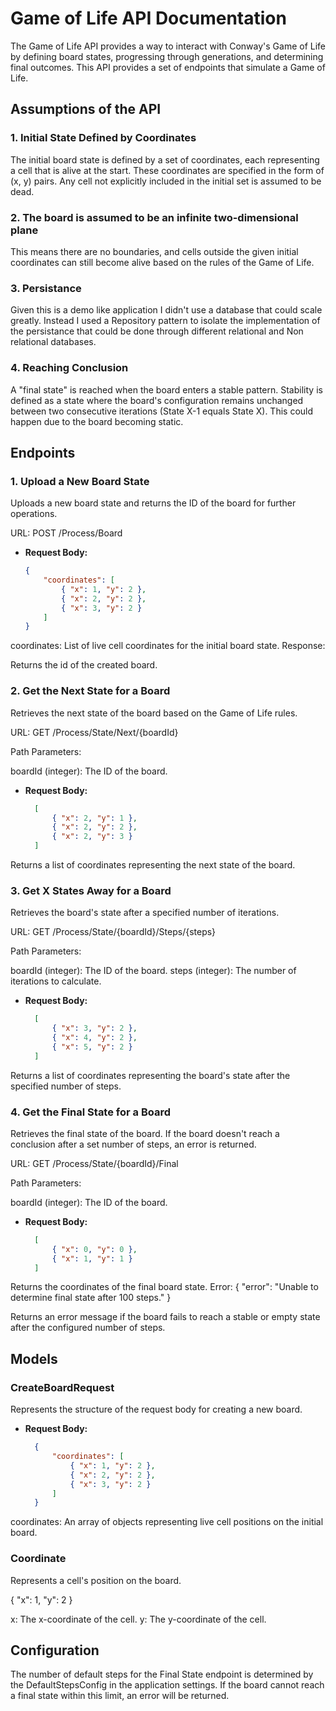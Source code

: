 # Game of Life API Documentation

The Game of Life API provides a way to interact with Conway's Game of Life by defining board states, progressing through generations, and determining final outcomes. This API provides a set of endpoints that simulate a Game of Life.

## Assumptions of the API

### 1. Initial State Defined by Coordinates

The initial board state is defined by a set of coordinates, each representing a cell that is alive at the start. These coordinates are specified in the form of (x, y) pairs.
Any cell not explicitly included in the initial set is assumed to be dead.

### 2. The board is assumed to be an infinite two-dimensional plane
This means there are no boundaries, and cells outside the given initial coordinates can still become alive based on the rules of the Game of Life.

### 3. Persistance
Given this is a demo like application I didn't use a database that could scale greatly. Instead I used a Repository pattern to isolate the implementation of the persistance that could be done through different relational and Non relational databases.

### 4. Reaching Conclusion
A "final state" is reached when the board enters a stable pattern. Stability is defined as a state where the board's configuration remains unchanged between two consecutive iterations (State X-1 equals State X). This could happen due to the board becoming static.

## Endpoints
### 1. Upload a New Board State
Uploads a new board state and returns the ID of the board for further operations.

URL: POST /Process/Board

- **Request Body:**
  ```json
  {
      "coordinates": [
          { "x": 1, "y": 2 },
          { "x": 2, "y": 2 },
          { "x": 3, "y": 2 }
      ]
  }

coordinates: List of live cell coordinates for the initial board state.
Response:

Returns the id of the created board.

### 2. Get the Next State for a Board
Retrieves the next state of the board based on the Game of Life rules.

URL: GET /Process/State/Next/{boardId}

Path Parameters:

boardId (integer): The ID of the board.

- **Request Body:**
  ```json
    [
        { "x": 2, "y": 1 },
        { "x": 2, "y": 2 },
        { "x": 2, "y": 3 }
    ]

Returns a list of coordinates representing the next state of the board.

### 3. Get X States Away for a Board
Retrieves the board's state after a specified number of iterations.

URL: GET /Process/State/{boardId}/Steps/{steps}

Path Parameters:

boardId (integer): The ID of the board.
steps (integer): The number of iterations to calculate.

- **Request Body:**
  ```json
    [
        { "x": 3, "y": 2 },
        { "x": 4, "y": 2 },
        { "x": 5, "y": 2 }
    ]

Returns a list of coordinates representing the board's state after the specified number of steps.

### 4. Get the Final State for a Board
Retrieves the final state of the board. If the board doesn't reach a conclusion after a set number of steps, an error is returned.

URL: GET /Process/State/{boardId}/Final

Path Parameters:

boardId (integer): The ID of the board.

- **Request Body:**
  ```json
    [
        { "x": 0, "y": 0 },
        { "x": 1, "y": 1 }
    ]

Returns the coordinates of the final board state.
Error:
{
    "error": "Unable to determine final state after 100 steps."
}

Returns an error message if the board fails to reach a stable or empty state after the configured number of steps.

## Models

### CreateBoardRequest
Represents the structure of the request body for creating a new board.

- **Request Body:**
  ```json
    {
        "coordinates": [
            { "x": 1, "y": 2 },
            { "x": 2, "y": 2 },
            { "x": 3, "y": 2 }
        ]
    }
  
coordinates: An array of objects representing live cell positions on the initial board.

### Coordinate
Represents a cell's position on the board.

{
    "x": 1,
    "y": 2
}

x: The x-coordinate of the cell.
y: The y-coordinate of the cell.

## Configuration
The number of default steps for the Final State endpoint is determined by the DefaultStepsConfig in the application settings. If the board cannot reach a final state within this limit, an error will be returned.

